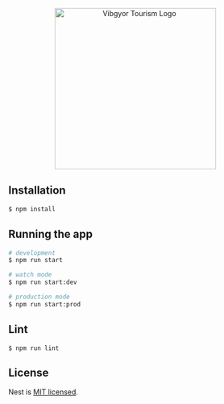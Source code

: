 <p align="center">
  <a href="http://hellomunnar.in/" target="blank"><img src="https://cdn.hellomunnar.in/logo.jpg" width="320" alt="Vibgyor Tourism Logo" /></a>
</p>


## Installation

```bash
$ npm install
```

## Running the app

```bash
# development
$ npm run start

# watch mode
$ npm run start:dev

# production mode
$ npm run start:prod
```

## Lint
```
$ npm run lint
```

## License

Nest is [MIT licensed](LICENSE).
